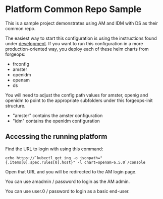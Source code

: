 # Platform Common Repo Sample

This is a sample project demonstrates using AM and IDM with DS as their common repo.

The easiest way to start this configuration is using the instructions found under [development](./development). If you want to run this configuration in a more production-oriented way, you deploy each of these helm charts from forgeops:

 - frconfig
 - amster
 - openidm
 - openam
 - ds

You will need to adjust the config path values for amster, openig and openidm to point to the appropriate subfolders under this forgeops-init structure.

 - "amster" contains the amster configuration
 - "idm" contains the openidm configuration

## Accessing the running platform

Find the URL to login with using this command:
```
echo https://`kubectl get ing -o jsonpath="{.items[0].spec.rules[0].host}" -l chart=openam-6.5.0`/console
```
Open that URL and you will be redirected to the AM login page.

You can use amadmin / password to login as the AM admin.

You can use user.0  / password to login as a basic end-user.
